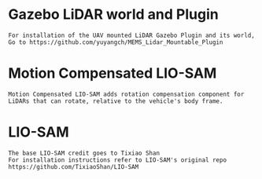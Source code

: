 # Gazebo LiDAR world and Plugin
	For installation of the UAV mounted LiDAR Gazebo Plugin and its world, Go to https://github.com/yuyangch/MEMS_Lidar_Mountable_Plugin
# Motion Compensated LIO-SAM
	Motion Compensated LIO-SAM adds rotation compensation component for LiDARs that can rotate, relative to the vehicle's body frame. 

# LIO-SAM
	The base LIO-SAM credit goes to Tixiao Shan
	For installation instructions refer to LIO-SAM's original repo https://github.com/TixiaoShan/LIO-SAM
